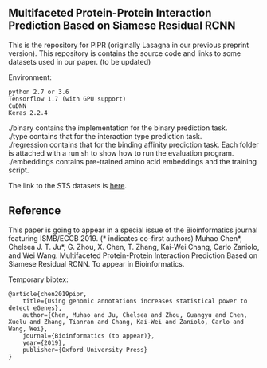 ## Multifaceted Protein-Protein Interaction Prediction Based on Siamese Residual RCNN

This is the repository for PIPR (originally Lasagna in our previous preprint version). This repository is contains the source code and links to some datasets used in our paper. (to be updated)

Environment:

    python 2.7 or 3.6
    Tensorflow 1.7 (with GPU support)
    CuDNN
    Keras 2.2.4
    
./binary contains the implementation for the binary prediction task.  
./type contains that for the interaction type prediction task.  
./regression contains that for the binding affinity prediction task. 
Each folder is attached with a run.sh to show how to run the evaluation program.  
./embeddings contains pre-trained amino acid embeddings and the training script.  

The link to the STS datasets is [here](http://yellowstone.cs.ucla.edu/~muhao/pipr/SHS_ppi_beta.zip).

## Reference
This paper is going to appear in a special issue of the Bioinformatics journal featuring ISMB/ECCB 2019. (* indicates co-first authors)
Muhao Chen*, Chelsea J. T. Ju*, G. Zhou, X. Chen, T. Zhang, Kai-Wei Chang, Carlo Zaniolo, and Wei Wang. Multifaceted Protein-Protein Interaction Prediction Based on Siamese Residual RCNN. To appear in Bioinformatics. 

Temporary bibtex:

    @article{chen2019pipr,
        title={Using genomic annotations increases statistical power to detect eGenes},
        author={Chen, Muhao and Ju, Chelsea and Zhou, Guangyu and Chen, Xuelu and Zhang, Tianran and Chang, Kai-Wei and Zaniolo, Carlo and Wang, Wei},
        journal={Bioinformatics (to appear)},
        year={2019},
        publisher={Oxford University Press}
    }
